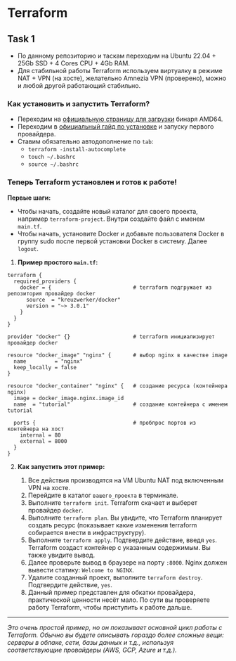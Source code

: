 # Terraform

## Task 1

- По данному репозиторию и таскам переходим на Ubuntu 22.04 + 25Gb SSD + 4 Cores CPU + 4Gb RAM.
- Для стабильной работы Terraform используем виртуалку в режиме NAT + VPN (на хосте), желательно Amnezia VPN (проверено), можно и любой другой работающий стабильно.

### **Как установить и запустить Terraform?**

- Переходим на [официальную страницу для загрузки](https://developer.hashicorp.com/terraform/install#linux) бинаря AMD64.
- Переходим в [официальный гайд по установке](https://developer.hashicorp.com/terraform/tutorials/aws-get-started/install-cli) и запуску первого провайдера.
- Ставим обязательно автодополнение по `tab`:
  - `terraform -install-autocomplete`
  - `touch ~/.bashrc`
  - `source ~/.bashrc`

### **Теперь Terraform установлен и готов к работе!**

**Первые шаги:**

- Чтобы начать, создайте новый каталог для своего проекта, например `terraform-project`. Внутри создайте файл с именем `main.tf`.
- Чтобы начать, установите Docker и добавьте пользователя Docker в группу sudo после первой установки Docker в систему. Далее `logout`.

1. **Пример простого `main.tf`:**

```hcl
terraform {
  required_providers {
    docker = {                          # terraform подгружает из репозитория провайдер docker
      source  = "kreuzwerker/docker"
      version = "~> 3.0.1"
    }
  }
}

provider "docker" {}                    # terraform инициализирует провайдер docker

resource "docker_image" "nginx" {       # выбор nginx в качестве image
  name         = "nginx"
  keep_locally = false
}

resource "docker_container" "nginx" {   # создание ресурса (контейнера nginx)
  image = docker_image.nginx.image_id
  name  = "tutorial"                    # создание контейнера с именем tutorial

  ports {                               # пробпрос портов из контейнера на хост
    internal = 80
    external = 8000
  }
}
```

2. **Как запустить этот пример:**

    1.  Все действия производятся на VM Ubuntu NAT под включенным VPN на хосте.
    2.  Перейдите в каталог `вашего_проекта` в терминале.
    3.  Выполните `terraform init`. Terraform скачает и выберет провайдер `docker`.
    4.  Выполните `terraform plan`. Вы увидите, что Terraform планирует создать ресурс (показывает какие изменения terraform собирается внести в инфраструктуру).
    5.  Выполните `terraform apply`. Подтвердите действие, введя `yes`. Terraform создаст контейнер с указанным содержимым. Вы также увидите вывод.
    6.  Далее проверьте вывод в браузере на порту `:8000`. Nginx должен вывести статику: `Welcome to NGINX`. 
    7.  Удалите созданный проект, выполните `terraform destroy`. Подтвердите действие, `yes`.
    8.  Данный пример представлен для обкатки провайдера, практической ценности несёт мало. По сути вы проверяете работу Terraform, чтобы приступить к работе дальше.

---

_Это очень простой пример, но он показывает основной цикл работы с Terraform. Обычно вы будете описывать гораздо более сложные вещи: серверы в облаке, сети, базы данных и т.д., используя соответствующие провайдеры (AWS, GCP, Azure и т.д.)._
